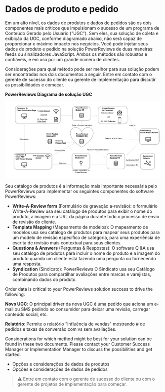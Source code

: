 # Dados de produto e pedido

Em um alto nível, os dados de produtos e dados de pedidos são os dois componentes mais críticos que impulsionam o sucesso de um programa de Conteúdo Gerado pelo Usuário ("UGC"). Sem eles, sua solução de coleta e exibição da UGC, conforme diagramado abaixo, não será capaz de proporcionar o máximo impacto nos negócios. Você pode injetar seus dados de produto e pedido na solução PowerReviews de duas maneiras: feeds ou sinalizadores JavaScript. Ambos os métodos são robustos e confiáveis, e em uso por um grande número de clientes.

Considerações para qual método pode ser melhor para sua solução podem ser encontradas nos dois documentos a seguir. Entre em contato com o gerente de sucesso do cliente ou gerente de implementação para discutir as possibilidades e começar.

**PowerReviews Diagrama de solução UGC**

![diagrama](img/UGC-Solution-Diagram.png)

Seu catálogo de produtos é a informação mais importante necessária pelo PowerReviews para implementar os seguintes componentes do software PowerReviews:

* **Write-A-Review form** (Formulário de gravação a-revisão): o formulário Write-A-Review usa seu catálogo de produtos para exibir o nome do produto, a imagem e a URL da página durante todo o processo de envio de revisão do cliente.
* **Template Mapping** (Mapeamento de modelos): O mapeamento de modelos usa seu catálogo de produtos para mapear seus produtos para um modelo de revisão específico de categoria, para uma experiência de escrita de revisão mais contextual para seus clientes.
* **Questions & Answers** (Perguntas & Respostas): O software Q &A usa seu catálogo de produtos para incluir o nome do produto e a imagem do produto quando um cliente está fazendo uma pergunta ou fornecendo uma resposta.
* **Syndication** (Sindicato): PowerReviews O Sindicato usa seu Catálogo de Produtos para compartilhar avaliações entre marcas e varejistas, combinando dados do produto.

Order data is critical to your PowerReviews solution success to drive the following:

**Novo UGC**: O principal driver da nova UGC é uma pedido que aciona um e-mail ou SMS pedindo ao consumidor para deixar uma revisão, carregar conteúdo social, etc.

**Relatório**: Permite o relatório "Influência de vendas" mostrando # de pedidos e taxas de conversão com vs sem avaliações.

Considerations for which method might be best for your solution can be found in these two documents. Please contact your Customer Success Manager or Implementation Manager to discuss the possibilities and get started.

* Opções e considerações de dados de produtos
* Opções e considerações de dados de pedidos

> :warning: Entre em contato com o gerente de sucesso do cliente ou com o gerente de projetos de implementação para começar.
